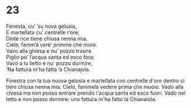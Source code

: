 # 23  
  
Fenesta, cu’ ’su nova gelusia,  
E martellata cu’ centrelle r’ore;  
Dinte nce tiene chiusa nenna mia,  
Ciele, famm’à verè’ primme che more.  
Vavo alla ghiesa e nu’ pozzo trasire  
Piglio po’ l’acqua santa ed esco fora;  
Vavo a lu lietto e nu’ pozzo durmire,  
’Na fattura m’ha fatta ’a Chianajola.

Finestra con la tua nuova gelosia
e martellata con centrelle d'oro
dentro ci tieni chiusa nenna mia.
Cielo, fammela vedere prima che muoio.
Vado alla chiesa ma non posso entrare
prendo l'acqua santa ed esco fuori.
Vado nel letto e non posso dormire:
una fattura m'ha fatto la Chianaiola.
